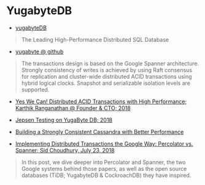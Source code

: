 # YugabyteDB

- [yugabyteDB](https://www.yugabyte.com/)
> The Leading High-Performance Distributed SQL Database

- [yugabyte @ github](https://github.com/YugaByte/yugabyte-db)

> The transactions design is based on the Google Spanner architecture. 
> Strongly consistency of writes is achieved by using Raft consensus for replication 
> and cluster-wide distributed ACID transactions using hybrid logical clocks. 
> Snapshot and serializable isolation levels are supported. 

- [Yes We Can! Distributed ACID Transactions with High Performance; Karthik Ranganathan @ Founder & CTO; 2018](https://blog.yugabyte.com/yes-we-can-distributed-acid-transactions-with-high-performance)

- [Jepsen Testing on YugaByte DB; 2018](https://blog.yugabyte.com/jepsen-testing-on-yugabyte-db-database/)

- [Building a Strongly Consistent Cassandra with Better Performance](https://blog.yugabyte.com/building-a-strongly-consistent-cassandra-with-better-performance)

- [Implementing Distributed Transactions the Google Way: Percolator vs. Spanner; Sid Choudhury, July 23, 2018](https://blog.yugabyte.com/implementing-distributed-transactions-the-google-way-percolator-vs-spanner)

> In this post, we dive deeper into Percolator and Spanner, the two Google systems 
> behind those papers, as well as the open source databases (TiDB; YugabyteDB & CockroachDB) they have inspired.